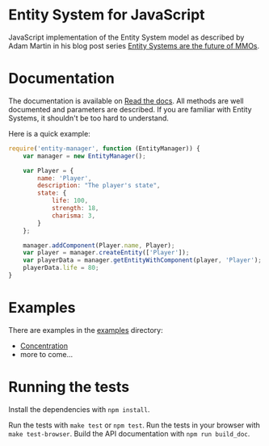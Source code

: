 # Entity System for JavaScript

JavaScript implementation of the Entity System model as described by Adam Martin
in his blog post series [Entity Systems are the future of MMOs](http://t-machine.org/index.php/2009/10/26/entity-systems-are-the-future-of-mmos-part-5/).

# Documentation

The documentation is available on [Read the docs](http://entity-system-js.rtfd.org/). All methods are well documented and parameters are described. If you are familiar with Entity Systems, it shouldn't be too hard to understand.

Here is a quick example:

```javascript
require('entity-manager', function (EntityManager)) {
    var manager = new EntityManager();

    var Player = {
        name: 'Player',
        description: "The player's state",
        state: {
            life: 100,
            strength: 18,
            charisma: 3,
        }
    };

    manager.addComponent(Player.name, Player);
    var player = manager.createEntity(['Player']);
    var playerData = manager.getEntityWithComponent(player, 'Player');
    playerData.life = 80;
}
```

# Examples

There are examples in the [examples](https://github.com/AdrianGaudebert/component-entity/tree/master/examples) directory:

* [Concentration](https://github.com/AdrianGaudebert/component-entity/tree/master/examples/concentration)
* more to come...

# Running the tests

Install the dependencies with ``npm install``.

Run the tests with ``make test`` or ``npm test``. Run the tests in your browser
with ``make test-browser``. Build the API documentation with ``npm run build_doc``.
